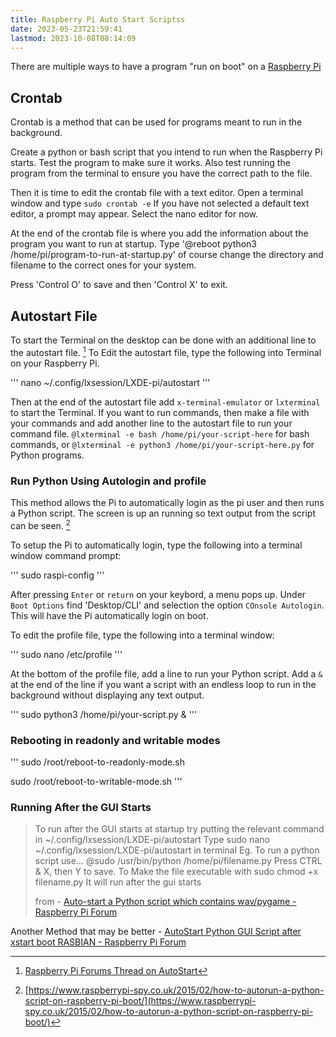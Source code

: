 ```yaml
---
title: Raspberry Pi Auto Start Scriptss
date: 2023-05-23T21:59:41
lastmod: 2023-10-08T08:14:09
---
```

There are multiple ways to have a program "run on boot" on a [Raspberry Pi](raspberry-pi.md)
## Crontab

Crontab is a method that can be used for programs meant to run in the background.

Create a python or bash script that you intend to run when the Raspberry Pi starts. Test the program to make sure it works. Also test running the program from the terminal to ensure you have the correct path to the file.

Then it is time to edit the crontab file with a text editor. Open a terminal window and type `sudo crontab -e` If you have not selected a default text editor, a prompt may appear. Select the nano editor for now.

At the end of the crontab file is where you add the information about the program you want to run at startup. Type '@reboot python3 /home/pi/program-to-run-at-startup.py' of course change the directory and filename to the correct ones for your system.

Press 'Control O' to save and then 'Control X' to exit.

## Autostart File

To start the Terminal on the desktop can be done with an additional line to the autostart file. [^1] To Edit the autostart file, type the following into Terminal on your Raspberry Pi.

'''
nano ~/.config/lxsession/LXDE-pi/autostart
'''

Then at the end of the autostart file add `x-terminal-emulator` or `lxterminal` to start the Terminal. If you want to run commands, then make a file with your commands and add another line to the autostart file to run your command file. `@lxterminal -e bash /home/pi/your-script-here` for bash commands, or `@lxterminal -e python3 /home/pi/your-script-here.py` for Python programs.

### Run Python Using Autologin and profile

This method allows the Pi to automatically login as the pi user and then runs a Python script. The screen is up an running so text output from the script can be seen. [^2]

To setup the Pi to automatically login, type the following into a terminal window command prompt:

'''
sudo raspi-config
'''

After pressing `Enter` or `return` on your keybord, a menu pops up. Under `Boot Options` find 'Desktop/CLI' and selection the option `COnsole Autologin`. This will have the Pi automatically login on boot.

To edit the profile file, type the following into a terminal window:

'''
sudo nano /etc/profile
'''

At the bottom of the profile file, add a line to run your Python script. Add a `&` at the end of the line if you want a script with an endless loop to run in the background without displaying any text output.

'''
sudo python3 /home/pi/your-script.py &
'''

### Rebooting in readonly and writable modes

'''
sudo /root/reboot-to-readonly-mode.sh

sudo /root/reboot-to-writable-mode.sh
'''

### Running After the GUI Starts

> To run after the GUI starts at startup try putting the relevant command in ~/.config/lxsession/LXDE-pi/autostart Type sudo nano ~/.config/lxsession/LXDE-pi/autostart in terminal Eg. To run a python script use... @sudo /usr/bin/python /home/pi/filename.py Press CTRL & X, then Y to save. To Make the file executable with sudo chmod +x filename.py It will run after the gui starts
>
> from - [Auto-start a Python script which contains wav/pygame - Raspberry Pi Forum](https://www.raspberrypi.org/forums/viewtopic.php?t=202549)

Another Method that may be better - [AutoStart Python GUI Script after xstart boot RASBIAN - Raspberry Pi Forum](https://www.raspberrypi.org/forums/viewtopic.php?t=126264)

[^1]: [Raspberry Pi Forums Thread on AutoStart](https://www.raspberrypi.org/forums/viewtopic.php?f=63&t=199672)
[^2]: [https://www.raspberrypi-spy.co.uk/2015/02/how-to-autorun-a-python-script-on-raspberry-pi-boot/](https://www.raspberrypi-spy.co.uk/2015/02/how-to-autorun-a-python-script-on-raspberry-pi-boot/)
